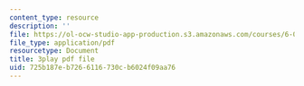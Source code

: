 ```yaml
---
content_type: resource
description: ''
file: https://ol-ocw-studio-app-production.s3.amazonaws.com/courses/6-006-introduction-to-algorithms-fall-2011/725b187eb7266116730cb6024f09aa76_5JxShDZ_ylo.pdf
file_type: application/pdf
resourcetype: Document
title: 3play pdf file
uid: 725b187e-b726-6116-730c-b6024f09aa76
---
```

